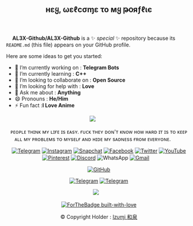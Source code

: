 <h2 align="center">

нεყ, ωεℓcσɱε το мყ թօяƒℓιє

</h2>
ㅤ

ㅤ
**AL3X-Github/AL3X-Github** is a ✨ _special_ ✨ repository because its `README.md` (this file) appears on your GitHub profile.

Here are some ideas to get you started:

- 🔭 I’m currently working on : **Telegram Bots**
- 🌱 I’m currently learning : **C++**
- 👯 I’m looking to collaborate on : **Open Source**
- 🤔 I’m looking for help with : **Love**
- 💬 Ask me about : **Anything**
- 😄 Pronouns : **He/Him**
- ⚡ Fun fact :**I Love Anime**


<div align="center">


<img src="https://te.legra.ph/file/0c13eb00aaba21dd2f541.jpg">
ㅤ
ㅤ

ᴘᴇᴏᴘʟᴇ ᴛʜɪɴᴋ ᴍʏ ʟɪғᴇ ɪs ᴇᴀsʏ. ғᴜᴄᴋ ᴛʜᴇʏ ᴅᴏɴ'ᴛ ᴋɴᴏᴡ ʜᴏᴡ ʜᴀʀᴅ ɪᴛ ɪs ᴛᴏ ᴋᴇᴇᴘ ᴀʟʟ ᴍʏ ᴘʀᴏʙʟᴇᴍs ᴛᴏ ᴍʏsᴇʟғ ᴀɴᴅ ʜɪᴅᴇ ᴍʏ sᴀᴅɴᴇss ғʀᴏᴍ ᴇᴠᴇʀʏᴏɴᴇ. 
ㅤ
ㅤ

[![Telegram](https://img.shields.io/badge/Telegram-2CA5E0?style=for-the-badge&logo=telegram&logoColor=white)](https://t.me/MaximXRobot) [![Instagram](https://img.shields.io/badge/Instagram-%23E4405F.svg?style=for-the-badge&logo=Instagram&logoColor=white)](https://instagram.com/ikx7.a)</a>
[![Snapchat](https://img.shields.io/badge/Snapchat-F9DC3e.svg?style=for-the-badge&logo=Snapchat&logoColor=white)](https://www.snapchat.com/add/ikx7.a) [![Facebook](https://img.shields.io/badge/Facebook-%231877F2.svg?style=for-the-badge&logo=Facebook&logoColor=white)](https://www.facebook.com/ikx7.a) </a>
[![Twitter](https://img.shields.io/badge/Twitter-%231DA1F2.svg?style=for-the-badge&logo=Twitter&logoColor=white)](https://mobile.twitter.com/ikx7_a) [![YouTube](https://img.shields.io/badge/YouTube-%23FF0000.svg?style=for-the-badge&logo=YouTube&logoColor=white)](https://youtube.com/channel/UC9o1hM49jVr2lgOinw0pAdw)
[![Pinterest](https://img.shields.io/badge/Pinterest-%23E60023.svg?style=for-the-badge&logo=Pinterest&logoColor=white)](https://pin.it/2F0zGcr) [![Discord](https://img.shields.io/badge/Discord-%237289DA.svg?style=for-the-badge&logo=discord&logoColor=white)](https://discord.gg/m8u2TmgRjN)
![WhatsApp](https://img.shields.io/badge/WhatsApp-25D366?style=for-the-badge&logo=whatsapp&logoColor=white) [![Gmail](https://img.shields.io/badge/Gmail-D14836?style=for-the-badge&logo=gmail&logoColor=white)](mailto:rdxabhiff@gmail.com)
ㅤ

[![GitHub](https://img.shields.io/badge/github-%23121011.svg?style=for-the-badge&logo=github&logoColor=white)](https://github.com/AL3X-Github) 

[![Telegram](https://img.shields.io/badge/Group-%232C3454?style=for-the-badge&logo=telegram&logoColor=white)](https://t.me/MaximXGroup) [![Telegram](https://img.shields.io/badge/Channel-%232C3454?style=for-the-badge&logo=telegram&logoColor=white)](https://t.me/MaximXChannels)

<img src="https://te.legra.ph/file/fd20ab794e8abc246ce61.jpg">
ㅤ

[![ForTheBadge built-with-love](http://ForTheBadge.com/images/badges/built-with-love.svg)](https://github.com/AL3X-Github)


© Copyright Holder : [I𝗓υɱi 和泉](https://t.me/MaximXRobot)

</div>

